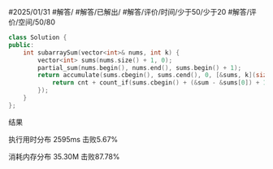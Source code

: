 #2025/01/31 #解答/ #解答/已解出/ #解答/评价/时间/少于50/少于20 #解答/评价/空间/50/80 

``` cpp
class Solution {
public:
    int subarraySum(vector<int>& nums, int k) {
        vector<int> sums(nums.size() + 1, 0);
        partial_sum(nums.begin(), nums.end(), sums.begin() + 1);
        return accumulate(sums.cbegin(), sums.cend(), 0, [&sums, k](size_t cnt, const int& sum){
	        return cnt + count_if(sums.cbegin() + (&sum - &sums[0]) + 1, sums.cend(), [k, sum](int sum2){ return sum2 - sum == k; });
        });
    }
};
```

结果

执行用时分布
2595ms
击败5.67%

消耗内存分布
35.30M
击败87.78%
